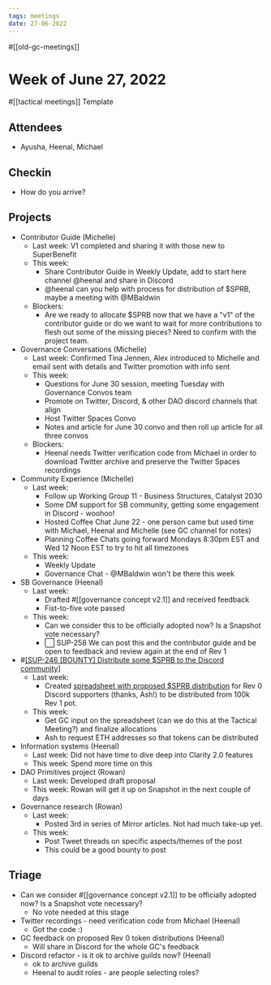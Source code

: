 ```yaml
---
tags: meetings
date: 27-06-2022
---
```

#[[old-gc-meetings]] 
# Week of June 27, 2022
#[[tactical meetings]] Template
## Attendees
- Ayusha, Heenal, Michael

## Checkin
- How do you arrive?

## Projects
- Contributor Guide (Michelle)
	- Last week: V1 completed and sharing it with those new to SuperBenefit
	- This week:
		- Share Contributor Guide in Weekly Update, add to start here channel @heenal and share in Discord
		- @heenal can you help with process for distribution of $SPRB, maybe a meeting with @MBaldwin 
	- Blockers: 
		- Are we ready to allocate $SPRB now that we have a "v1" of the contributor guide or do we want to wait for more contributions to flesh out some of the missing pieces? Need to confirm with the project team.
- Governance Conversations (Michelle)
	- Last week: Confirmed Tina Jennen, Alex introduced to Michelle and email sent with details and Twitter promotion with info sent
	- This week: 
		- Questions for June 30 session, meeting Tuesday with Governance Convos team
		- Promote on Twitter, Discord, & other DAO discord channels that align
		- Host Twitter Spaces Convo
		- Notes and article for June 30 convo  and then roll up article for all three convos
	- Blockers: 
		- Heenal needs Twitter verification code from Michael in order to download Twitter archive and preserve the Twitter Spaces recordings
- Community Experience (Michelle)
	- Last week:
		- Follow up Working Group 11 - Business Structures, Catalyst 2030
		- Some DM support for SB community, getting some engagement in Discord - woohoo!
		- Hosted Coffee Chat June 22 - one person came but used time with Michael, Heenal and Michelle (see GC channel for notes)
		- Planning Coffee Chats going forward Mondays 8:30pm EST and Wed 12 Noon EST to try to hit all timezones
	- This week:
		- Weekly Update
		- Governance Chat - @MBaldwin won't be there this week
- SB Governance (Heenal)
	- Last week:
		- Drafted #[[governance concept v2.1]] and received feedback
		- Fist-to-five vote passed
	- This week:
		- Can we consider this to be officially adopted now? Is a Snapshot vote necessary?
		- ⬜️ SUP-258 We can post this and the contributor guide and be open to feedback and review again at the end of Rev 1 
- #[[SUP-246 [BOUNTY] Distribute some $SPRB to the Discord community]](Heenal)
	- Last week:
		- Created [spreadsheet with proposed $SPRB distribution](https://docs.google.com/spreadsheets/d/1woeSHgViAYAxzIqYUQIz9cdPBR4J8vro5EGfM4OY1yU/edit#gid=0) for Rev 0 Discord supporters (thanks, Ash!) to be distributed from 100k Rev 1 pot.
	- This week:
		- Get GC input on the spreadsheet (can we do this at the Tactical Meeting?) and finalize allocations
		- Ash to request ETH addresses so that tokens can be distributed
- Information systems (Heenal)
	- Last week: Did not have time to dive deep into Clarity 2.0 features
	- This week: Spend more time on this 
- DAO Primitives project (Rowan)
	- Last week: Developed draft proposal
	- This week: Rowan will get it up on Snapshot in the next couple of days
- Governance research (Rowan)
	- Last week:
		- Posted 3rd in series of Mirror articles. Not had much take-up yet.
	- This week:
		- Post Tweet threads on specific aspects/themes of the post
		- This could be a good bounty to post

## Triage
- Can we consider #[[governance concept v2.1]] to be officially adopted now? Is a Snapshot vote necessary?
	- No vote needed at this stage
- Twitter recordings - need verification code from Michael (Heenal)
	- Got the code :)
- GC feedback on proposed Rev 0 token distributions (Heenal)
	- Will share in Discord for the whole GC's feedback
- Discord refactor - is it ok to archive guilds now? (Heenal)
	- ok to archive guilds
	- Heenal to audit roles - are people selecting roles?

